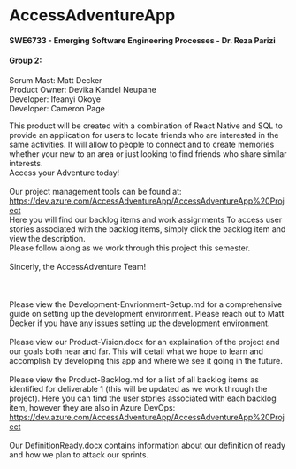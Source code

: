 # **AccessAdventureApp**
#### SWE6733 - Emerging Software Engineering Processes - Dr. Reza Parizi

#### **Group 2:**
Scrum Mast: Matt Decker  
Product Owner: Devika Kandel Neupane    
Developer: Ifeanyi Okoye   
Developer: Cameron Page  

This product will be created with a combination of React Native and SQL to provide an application for users to locate friends who are interested in the same activities. It will allow to people to connect and to create memories whether your new to an area or just looking to find friends who share similar interests.  
Access your Adventure today!  
<br>
Our project management tools can be found at: https://dev.azure.com/AccessAdventureApp/AccessAdventureApp%20Project  
Here you will find our backlog items and work assignments To access user stories associated with the backlog items, simply click the backlog item and view the description.  
Please follow along as we work through this project this semester.  
<br>
Sincerly, the AccessAdventure Team!  
<br>
<br>
<br>
Please view the Development-Envrionment-Setup.md for a comprehensive guide on setting up the development environment. Please reach out to Matt Decker if you have any issues setting up the development environment.  
<br>
Please view our Product-Vision.docx for an explaination of the project and our goals both near and far. This will detail what we hope to learn and accomplish by developing this app and where we see it going in the future.  
<br>
Please view the Product-Backlog.md for a list of all backlog items as identified for deliverable 1 (this will be updated as we work through the project). Here you can find the user stories associated with each backlog item, however they are also in Azure DevOps: https://dev.azure.com/AccessAdventureApp/AccessAdventureApp%20Project  
<br>
Our DefinitionReady.docx contains information about our definition of ready and how we plan to attack our sprints.  
